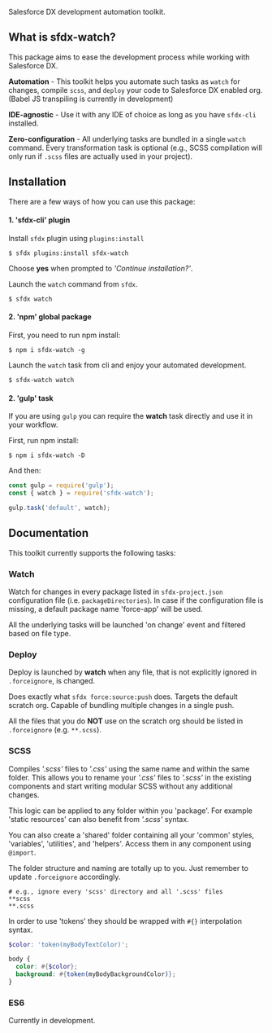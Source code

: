 Salesforce DX development automation toolkit.

## What is sfdx-watch?

This package aims to ease the development process while working with Salesforce DX.

**Automation** - This toolkit helps you automate such tasks as `watch` for changes, compile `scss`, and `deploy` your code to Salesforce DX enabled org. (Babel JS transpiling is currently in development)

**IDE-agnostic** - Use it with any IDE of choice as long as you have `sfdx-cli` installed.

**Zero-configuration** - All underlying tasks are bundled in a single `watch` command. Every transformation task is optional (e.g., SCSS compilation will only run if `.scss` files are actually used in your project).

## Installation

There are a few ways of how you can use this package:

#### 1. 'sfdx-cli' plugin

Install `sfdx` plugin using `plugins:install`

```console
$ sfdx plugins:install sfdx-watch
```

Choose **yes** when prompted to *'Continue installation?'*.

Launch the `watch` command from `sfdx`.

```console
$ sfdx watch
```

#### 2. 'npm' global package

First, you need to run npm install:

```console
$ npm i sfdx-watch -g
```

Launch the `watch` task from cli and enjoy your automated development.

```console
$ sfdx-watch watch
```

#### 2. 'gulp' task

If you are using `gulp` you can require the **watch** task directly and use it in your workflow.

First, run npm install:

```console
$ npm i sfdx-watch -D
```

And then:

```javascript
const gulp = require('gulp');
const { watch } = require('sfdx-watch');

gulp.task('default', watch);
```

## Documentation

This toolkit currently supports the following tasks:

### Watch

Watch for changes in every package listed in `sfdx-project.json` configuration file (i.e. `packageDirectories`). In case if the configuration file is missing, a default package name 'force-app' will be used.

All the underlying tasks will be launched 'on change' event and filtered based on file type.

### Deploy

Deploy is launched by **watch** when any file, that is not explicitly ignored in `.forceignore`, is changed.

Does exactly what `sfdx force:source:push` does. Targets the default scratch org. Capable of bundling multiple changes in a single push.

All the files that you do **NOT** use on the scratch org should be listed in `.forceignore` (e.g. `**.scss`).

### SCSS

Compiles *'.scss'* files to *'.css'* using the same name and within the same folder. This allows you to rename your *'.css'* files to *'.scss'* in the existing components and start writing modular SCSS without any additional changes.

This logic can be applied to any folder within you 'package'. For example 'static resources' can also benefit from *'.scss'* syntax.

You can also create a 'shared' folder containing all your 'common' styles, 'variables', 'utilities', and 'helpers'. Access them in any component using `@import`.

The folder structure and naming are totally up to you. Just remember to update `.forceignore` accordingly.

```
# e.g., ignore every 'scss' directory and all '.scss' files
**scss
**.scss
```

In order to use 'tokens' they should be wrapped with `#{}` interpolation syntax.

```scss
$color: 'token(myBodyTextColor)';

body {
  color: #{$color};
  background: #{token(myBodyBackgroundColor)};
}
```

### ES6

Currently in development.
